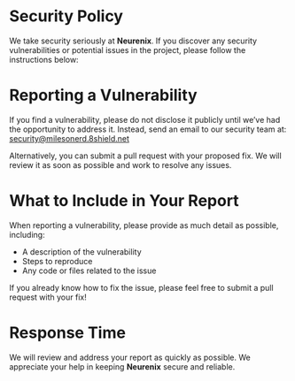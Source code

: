 # Security Policy

We take security seriously at **Neurenix**. If you discover any security vulnerabilities or potential issues in the project, please follow the instructions below:

# Reporting a Vulnerability

If you find a vulnerability, please do not disclose it publicly until we’ve had the opportunity to address it. Instead, send an email to our security team at:
security@milesonerd.8shield.net

Alternatively, you can submit a pull request with your proposed fix. We will review it as soon as possible and work to resolve any issues.

# What to Include in Your Report

When reporting a vulnerability, please provide as much detail as possible, including:

- A description of the vulnerability
- Steps to reproduce
- Any code or files related to the issue

If you already know how to fix the issue, please feel free to submit a pull request with your fix!

# Response Time

We will review and address your report as quickly as possible. We appreciate your help in keeping **Neurenix** secure and reliable.
